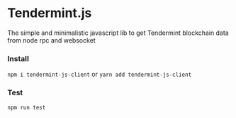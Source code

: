 # Tendermint.js
The simple and minimalistic javascript lib to get Tendermint blockchain data from node rpc and websocket

### Install
`npm i tendermint-js-client` or `yarn add tendermint-js-client`

### Test
`npm run test`